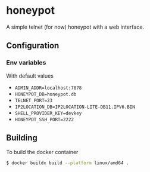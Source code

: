 # honeypot

A simple telnet (for now) honeypot with a web interface.

## Configuration

### Env variables

With default values

- `ADMIN_ADDR=localhost:7878`
- `HONEYPOT_DB=honeypot.db`
- `TELNET_PORT=23`
- `IP2LOCATION_DB=IP2LOCATION-LITE-DB11.IPV6.BIN`
- `SHELL_PROVIDER_KEY=devkey`
- `HONEYPOT_SSH_PORT=2222`

## Building

To build the docker container

```sh
$ docker buildx build --platform linux/amd64 .
```
